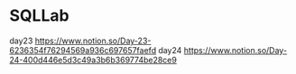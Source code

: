 # SQLLab

day23 https://www.notion.so/Day-23-6236354f76294569a936c697657faefd
day24 https://www.notion.so/Day-24-400d446e5d3c49a3b6b369774be28ce9
